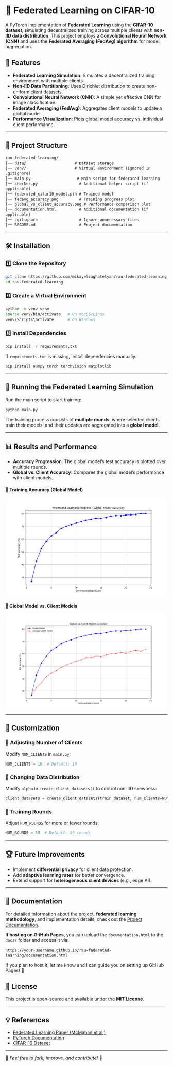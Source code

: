 # 🚀 Federated Learning on CIFAR-10  

A PyTorch implementation of **Federated Learning** using the **CIFAR-10 dataset**, simulating decentralized training across multiple clients with **non-IID data distribution**. This project employs a **Convolutional Neural Network (CNN)** and uses the **Federated Averaging (FedAvg) algorithm** for model aggregation.  

## 📌 Features  

- **Federated Learning Simulation**: Simulates a decentralized training environment with multiple clients.  
- **Non-IID Data Partitioning**: Uses Dirichlet distribution to create non-uniform client datasets.  
- **Convolutional Neural Network (CNN)**: A simple yet effective CNN for image classification.  
- **Federated Averaging (FedAvg)**: Aggregates client models to update a global model.  
- **Performance Visualization**: Plots global model accuracy vs. individual client performance.  

---

## 📂 Project Structure  

```
rau-federated-learning/
│── data/                     # Dataset storage
│── venv/                     # Virtual environment (ignored in .gitignore)
│── main.py                    # Main script for federated learning
│── checker.py                  # Additional helper script (if applicable)
│── federated_cifar10_model.pth # Trained model
│── fedavg_accuracy.png         # Training progress plot
│── global_vs_client_accuracy.png # Performance comparison plot
│── documentation.html          # Additional documentation (if applicable)
│── .gitignore                  # Ignore unnecessary files
│── README.md                   # Project documentation
```

---

## 🛠 Installation  

### 1️⃣ Clone the Repository  
```sh
git clone https://github.com/mikayelsaghatelyan/rau-federated-learning.git
cd rau-federated-learning
```

### 2️⃣ Create a Virtual Environment  
```sh
python -m venv venv
source venv/bin/activate   # On macOS/Linux
venv\Scripts\activate      # On Windows
```

### 3️⃣ Install Dependencies  
```sh
pip install -r requirements.txt
```

If `requirements.txt` is missing, install dependencies manually:  
```sh
pip install numpy torch torchvision matplotlib
```

---

## 🏃 Running the Federated Learning Simulation  

Run the main script to start training:  
```sh
python main.py
```
The training process consists of **multiple rounds**, where selected clients train their models, and their updates are aggregated into a **global model**.

---

## 📊 Results and Performance  

- **Accuracy Progression**: The global model’s test accuracy is plotted over multiple rounds.  
- **Global vs. Client Accuracy**: Compares the global model’s performance with client models.  

#### 🔹 Training Accuracy (Global Model)  
![FedAvg Accuracy](fedavg_accuracy.png)  

#### 🔹 Global Model vs. Client Models  
![Client vs Global](global_vs_client_accuracy.png)  

---

## 📌 Customization  

### 🔹 Adjusting Number of Clients  
Modify `NUM_CLIENTS` in `main.py`:  
```python
NUM_CLIENTS = 10  # Default: 10
```

### 🔹 Changing Data Distribution  
Modify `alpha` in `create_client_datasets()` to control non-IID skewness:  
```python
client_datasets = create_client_datasets(train_dataset, num_clients=NUM_CLIENTS, alpha=0.1)  # Lower alpha = more skewed data
```

### 🔹 Training Rounds  
Adjust `NUM_ROUNDS` for more or fewer rounds:  
```python
NUM_ROUNDS = 50  # Default: 50 rounds
```

---

## 🏆 Future Improvements  

- Implement **differential privacy** for client data protection.  
- Add **adaptive learning rates** for better convergence.  
- Extend support for **heterogeneous client devices** (e.g., edge AI).  

---

## 📖 Documentation  

For detailed information about the project, **federated learning methodology**, and implementation details, check out the [Project Documentation](documentation.html).  

**If hosting on GitHub Pages**, you can upload the `documentation.html` to the `docs/` folder and access it via:  
```
https://your-username.github.io/rau-federated-learning/documentation.html
```
If you plan to host it, let me know and I can guide you on setting up GitHub Pages! 🚀

## 📜 License  

This project is open-source and available under the **MIT License**.  

---

## 💡 References  

- [Federated Learning Paper (McMahan et al.)](https://arxiv.org/abs/1602.05629)  
- [PyTorch Documentation](https://pytorch.org/docs/stable/index.html)  
- [CIFAR-10 Dataset](https://www.cs.toronto.edu/~kriz/cifar.html)  

---

🔹 *Feel free to fork, improve, and contribute!* 🚀
